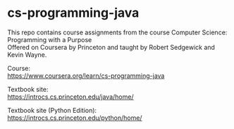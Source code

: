 # cs-programming-java

This repo contains course assignments from the course Computer Science: Programming with a Purpose  
Offered on Coursera by Princeton and taught by Robert Sedgewick and Kevin Wayne.  

Course:  
https://www.coursera.org/learn/cs-programming-java

Textbook site:  
https://introcs.cs.princeton.edu/java/home/

Textbook site (Python Edition):  
https://introcs.cs.princeton.edu/python/home/

